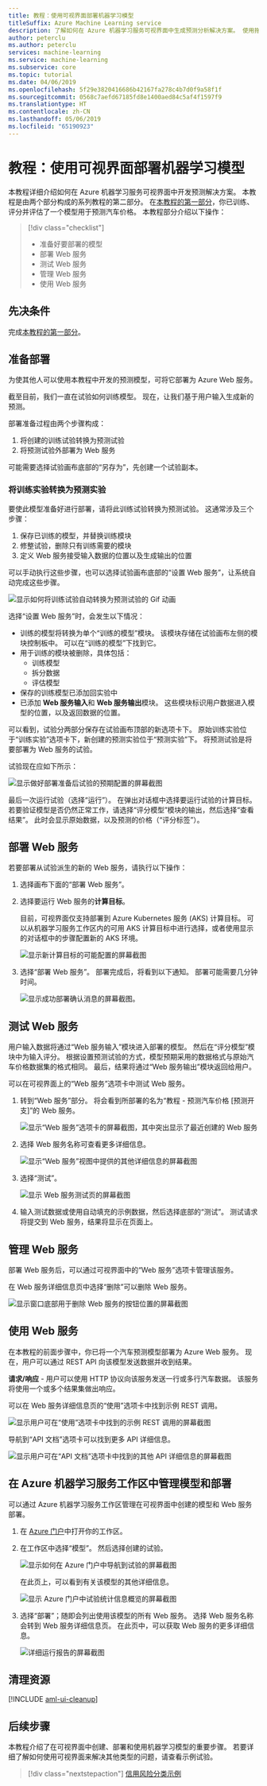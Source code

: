 ```yaml
---
title: 教程：使用可视界面部署机器学习模型
titleSuffix: Azure Machine Learning service
description: 了解如何在 Azure 机器学习服务可视界面中生成预测分析解决方案。 使用拖放式模块训练、评分和部署机器学习模型。 本教程是有关使用线性回归预测汽车价格的、由两个部分构成的教程系列的第二部分。
author: peterclu
ms.author: peterclu
services: machine-learning
ms.service: machine-learning
ms.subservice: core
ms.topic: tutorial
ms.date: 04/06/2019
ms.openlocfilehash: 5f29e3820416686b42167fa278c4b7d0f9a58f1f
ms.sourcegitcommit: 0568c7aefd67185fd8e1400aed84c5af4f1597f9
ms.translationtype: HT
ms.contentlocale: zh-CN
ms.lasthandoff: 05/06/2019
ms.locfileid: "65190923"
---
```

# <a name="tutorial-deploy-a-machine-learning-model-with-the-visual-interface"></a>教程：使用可视界面部署机器学习模型

本教程详细介绍如何在 Azure 机器学习服务可视界面中开发预测解决方案。 本教程是由两个部分构成的系列教程的第二部分。 在[本教程的第一部分](ui-tutorial-automobile-price-train-score.md)，你已训练、评分并评估了一个模型用于预测汽车价格。 本教程部分介绍以下操作：

> [!div class="checklist"]
> * 准备好要部署的模型
> * 部署 Web 服务
> * 测试 Web 服务
> * 管理 Web 服务
> * 使用 Web 服务

## <a name="prerequisites"></a>先决条件

完成[本教程的第一部分](ui-tutorial-automobile-price-train-score.md)。

## <a name="prepare-for-deployment"></a>准备部署

为使其他人可以使用本教程中开发的预测模型，可将它部署为 Azure Web 服务。

截至目前，我们一直在试验如何训练模型。 现在，让我们基于用户输入生成新的预测。

部署准备过程由两个步骤构成：  

1. 将创建的训练试验转换为预测试验
1. 将预测试验外部署为 Web 服务

可能需要选择试验画布底部的“另存为”，先创建一个试验副本。

### <a name="convert-the-training-experiment-to-a-predictive-experiment"></a>将训练实验转换为预测实验

要使此模型准备好进行部署，请将此训练试验转换为预测试验。 这通常涉及三个步骤：

1. 保存已训练的模型，并替换训练模块
1. 修整试验，删除只有训练需要的模块
1. 定义 Web 服务接受输入数据的位置以及生成输出的位置

可以手动执行这些步骤，也可以选择试验画布底部的“设置 Web 服务”，让系统自动完成这些步骤。

![显示如何将训练试验自动转换为预测试验的 Gif 动画](./media/ui-tutorial-automobile-price-deploy/deploy-web-service.gif)

选择“设置 Web 服务”时，会发生以下情况：

* 训练的模型将转换为单个“训练的模型”模块。 该模块存储在试验画布左侧的模块控制板中。 可以在“训练的模型”下找到它。
* 用于训练的模块被删除，具体包括：
  * 训练模型
  * 拆分数据
  * 评估模型
* 保存的训练模型已添加回实验中
* 已添加 **Web 服务输入**和 **Web 服务输出**模块。 这些模块标识用户数据进入模型的位置，以及返回数据的位置。

可以看到，试验分两部分保存在试验画布顶部的新选项卡下。 原始训练实验位于“训练实验”选项卡下，新创建的预测实验位于“预测实验”下。 将预测试验是将要部署为 Web 服务的试验。

试验现在应如下所示：  

![显示做好部署准备后试验的预期配置的屏幕截图](./media/ui-tutorial-automobile-price-deploy/predictive-graph.png)

最后一次运行试验（选择“运行”）。 在弹出对话框中选择要运行试验的计算目标。 若要验证模型是否仍然正常工作，请选择“评分模型”模块的输出，然后选择“查看结果”。 此时会显示原始数据，以及预测的价格（“评分标签”）。

## <a name="deploy-the-web-service"></a>部署 Web 服务

若要部署从试验派生的新的 Web 服务，请执行以下操作：

1. 选择画布下面的“部署 Web 服务”。
1. 选择要运行 Web 服务的**计算目标**。

    目前，可视界面仅支持部署到 Azure Kubernetes 服务 (AKS) 计算目标。 可以从机器学习服务工作区内的可用 AKS 计算目标中进行选择，或者使用显示的对话框中的步骤配置新的 AKS 环境。

    ![显示新计算目标的可能配置的屏幕截图](./media/ui-tutorial-automobile-price-deploy/deploy-compute.png)

1. 选择“部署 Web 服务”。 部署完成后，将看到以下通知。 部署可能需要几分钟时间。

    ![显示成功部署确认消息的屏幕截图。](./media/ui-tutorial-automobile-price-deploy/deploy-succeed.png)

## <a name="test-the-web-service"></a>测试 Web 服务

用户输入数据将通过“Web 服务输入”模块进入部署的模型。 然后在“评分模型”模块中为输入评分。 根据设置预测试验的方式，模型预期采用的数据格式与原始汽车价格数据集的格式相同。 最后，结果将通过“Web 服务输出”模块返回给用户。

可以在可视界面上的“Web 服务”选项卡中测试 Web 服务。

1. 转到“Web 服务”部分。 将会看到所部署的名为“教程 - 预测汽车价格 [预测开支]”的 Web 服务。

     ![显示“Web 服务”选项卡的屏幕截图，其中突出显示了最近创建的 Web 服务](./media/ui-tutorial-automobile-price-deploy/web-services.png)

1. 选择 Web 服务名称可查看更多详细信息。

     ![显示“Web 服务”视图中提供的其他详细信息的屏幕截图](./media/ui-tutorial-automobile-price-deploy/web-service-details.png)

1. 选择“测试”。

    ![显示 Web 服务测试页的屏幕截图](./media/ui-tutorial-automobile-price-deploy/web-service-test.png)

1. 输入测试数据或使用自动填充的示例数据，然后选择底部的“测试”。 测试请求将提交到 Web 服务，结果将显示在页面上。

## <a name="manage-the-web-service"></a>管理 Web 服务

部署 Web 服务后，可以通过可视界面中的“Web 服务”选项卡管理该服务。

在 Web 服务详细信息页中选择“删除”可以删除 Web 服务。

   ![显示窗口底部用于删除 Web 服务的按钮位置的屏幕截图](./media/ui-tutorial-automobile-price-deploy/web-service-delete.png)

## <a name="consume-the-web-service"></a>使用 Web 服务

在本教程的前面步骤中，你已将一个汽车预测模型部署为 Azure Web 服务。 现在，用户可以通过 REST API 向该模型发送数据并收到结果。

**请求/响应** - 用户可以使用 HTTP 协议向该服务发送一行或多行汽车数据。 该服务将使用一个或多个结果集做出响应。

可以在 Web 服务详细信息页的“使用”选项卡中找到示例 REST 调用。

   ![显示用户可在“使用”选项卡中找到的示例 REST 调用的屏幕截图](./media/ui-tutorial-automobile-price-deploy/web-service-consume.png)

导航到“API 文档”选项卡可以找到更多 API 详细信息。

  ![显示用户可在“API 文档”选项卡中找到的其他 API 详细信息的屏幕截图](./media/ui-tutorial-automobile-price-deploy/web-service-api.png)

## <a name="manage-models-and-deployments-in-azure-machine-learning-service-workspace"></a>在 Azure 机器学习服务工作区中管理模型和部署

可以通过 Azure 机器学习服务工作区管理在可视界面中创建的模型和 Web 服务部署。

1. 在 [Azure 门户](https://portal.azure.com/)中打开你的工作区。  

1. 在工作区中选择“模型”。 然后选择创建的试验。

    ![显示如何在 Azure 门户中导航到试验的屏幕截图](./media/ui-tutorial-automobile-price-deploy/portal-models.png)

    在此页上，可以看到有关该模型的其他详细信息。

    ![显示 Azure 门户中试验统计信息概览的屏幕截图](./media/ui-tutorial-automobile-price-deploy/model-details.png)

1. 选择“部署”；随即会列出使用该模型的所有 Web 服务。 选择 Web 服务名称会转到 Web 服务详细信息页。 在此页中，可以获取 Web 服务的更多详细信息。

    ![详细运行报告的屏幕截图](./media/ui-tutorial-automobile-price-deploy/deployment-details.png)

## <a name="clean-up-resources"></a>清理资源

[!INCLUDE [aml-ui-cleanup](../../../includes/aml-ui-cleanup.md)]

## <a name="next-steps"></a>后续步骤

本教程介绍了在可视界面中创建、部署和使用机器学习模型的重要步骤。 若要详细了解如何使用可视界面来解决其他类型的问题，请查看示例试验。

> [!div class="nextstepaction"]
> [信用风险分类示例](ui-sample-classification-predict-credit-risk-basic.md)
